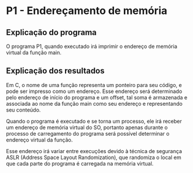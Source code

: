 # P1 - Endereçamento de memória

## Explicação do programa

O programa P1, quando executado irá imprimir o endereço de memória virtual da
função main.

## Explicação dos resultados

Em C, o nome de uma função representa um ponteiro para seu código, e pode ser
impresso como um endereço. Esse endereço será determinado pelo endereço de
início do programa e um offset, tal soma é armazenada e associada ao nome da
função main como seu endereço e representando seu conteúdo.

Quando o programa é executado e se torna um processo, ele irá receber um
endereço de memória virtual do SO, portanto apenas durante o processo de
carregamento do programa será possível determinar o endereço virtual da função.

Esse endereço irá variar entre execuções devido à técnica de segurança
ASLR (Address Space Layout Randomization), que randomiza o local em que cada
parte do programa é carregada na memória virtual.

